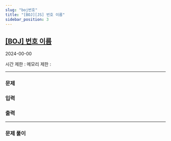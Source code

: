 ```yaml
---
slug: "boj번호"
title: "[BOJ][JS] 번호 이름"
sidebar_position: 3
---
```


## [[BOJ] 번호 이름](https://www.acmicpc.net/problem/번호)

2024-00-00

시간 제한 :
메모리 제한 :

---

### 문제

### 입력

### 출력

---

### 문제 풀이

```js

```
